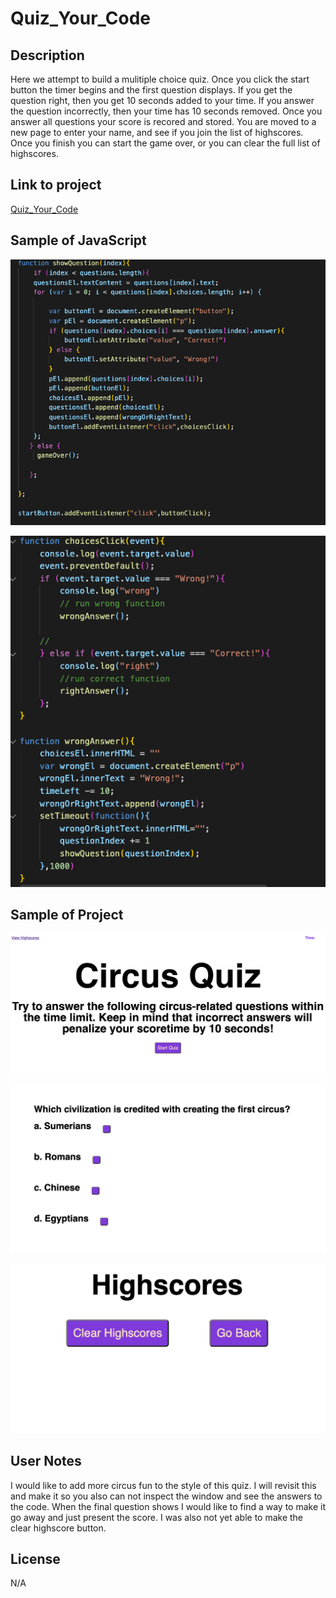 # Quiz_Your_Code

## Description
Here we attempt to build a mulitiple choice quiz.  Once you click the start button the timer begins and the first question displays.  If you get the question right, then you get 10 seconds added to your time.   If you answer the question incorrectly, then your time has 10 seconds removed.  Once you answer all questions your score is recored and stored.  You are moved to a new page to enter your name, and see if you join the list of highscores.  Once you finish you can start the game over, or you can clear the full list of highscores.   

## Link to project 
[Quiz_Your_Code](https://lauragwendolynburch.github.io/Quiz_Your_Code/)

## Sample of JavaScript
![ Image JS ](./images/code4.png)

![ Image JS ](./images/code5.png)

## Sample of Project 
![ Image Project ](./images/code1.png)

![ Image Project ](./images/code2.png)

![ Image Project ](./images/code3.png)

## User Notes
 I would like to add more circus fun to the style of this quiz. I will revisit this and make it so you also can not inspect the window and see the answers to the code. When the final question shows I would like to find a way to make it go away and just present the score.  I was also not yet able to make the clear highscore button.  

## License
N/A